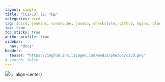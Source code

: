```yaml
---
layout: single
title: "[CI/CD] (1) 개요"
categories: cicd
tag: [cicd, jenkins, sonarqube, jacoco, checkstyle, github, nginx, blue-green]
toc: true
toc_sticky: true
author_profile: true
sidebar:
  nav: "docs"
header:
  teaser: "https://imghub.insilicogen.com/media/photos/cicd.png"
# search: false
---
```


![](https://imghub.insilicogen.com/media/photos/cicd.png){: .align-center}